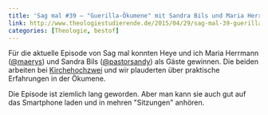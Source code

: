 ```yaml
---
title: 'Sag mal #39 – "Guerilla-Ökumene" mit Sandra Bils und Maria Herrmann'
link: http://www.theologiestudierende.de/2015/04/29/sag-mal-39-guerilla-oekumene-mit-sandra-bils-und-maria-herrmann/
categories: [Theologie, bestof]
---
```


Für die aktuelle Episode von Sag mal konnten Heye und ich Maria Herrmann ([@maerys](https://twitter.com/maerys)) und Sandra Bils ([@pastorsandy](https://twitter.com/pastorsandy)) als Gäste gewinnen. Die beiden arbeiten bei [Kirchehochzwei](http://www.kirchehochzwei.de/) und wir plauderten über praktische Erfahrungen in der Ökumene.

Die Episode ist ziemlich lang geworden. Aber man kann sie auch gut auf das Smartphone laden und in mehren "Sitzungen" anhören.